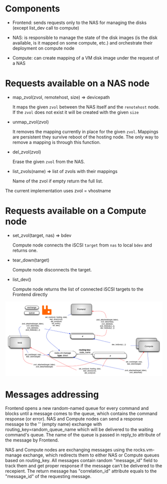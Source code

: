 # Components

- Frontend: sends requests only to the NAS for managing the disks (except list_dev call to compute)

- NAS: is responsible to manage the state of the disk images (is the disk
  available, is it mapped on some compute, etc.) and orchestrate their
  deployment on compute node

- Compute: can create mapping of a VM disk image under the request of a NAS

# Requests available on a NAS node

- map_zvol(zvol, remotehost, size) => devicepath

    It maps the given `zvol` between the NAS itself and the `renotehost` node.
    If the `zvol` does not exist it will be created with the given `size`

- unmap_zvol(zvol)

    It removes the mapping currently in place for the given `zvol`. Mappings
    are persistent they survive reboot of the hosting node.
    The only way to remove a mapping is through this function.

- del_zvol(zvol)

    Erase the given `zvol` from the NAS.

- list_zvols(name) => list of zvols with their mappings

    Name of the zvol if empty return the full list.

The current implementation uses zvol = vhostname

# Requests available on a Compute node

- set_zvol(target, nas) => bdev

    Compute node connects the iSCSI `target` from `nas` to local `bdev` and returns one.

- tear_down(target)

    Compute node disconnects the target.
    
- list_dev()

    Compute node returns the list of connected iSCSI targets to the Frontend directly
    
![RabbitMQ messaging scheme](/rabbitmq_scheme.png?raw=true "Messaging scheme")

# Messages addressing

Frontend opens a new random-named queue for every command and blocks until a message comes to the queue, which contains the command response (or error). NAS and Compute nodes can send a response message to the '' (empty name) exchange with routing_key=random_queue_name which will be delivered to the waiting command's queue. The name of the queue is passed in reply_to attribute of the message by Frontend.

NAS and Compute nodes are exchanging messages using the rocks.vm-manage exchange, which redirects them to either NAS or Compute queues based on routing_key. All messages contain random "message_id" field to track them and get proper response if the message can't be delivered to the recepient. The return message has "correlation_id" attribute equals to the "message_id" of the requesting message.
